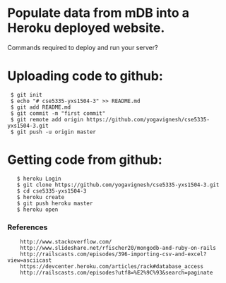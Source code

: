 # Populate data from mDB into a Heroku deployed website.  

Commands required to deploy and run your server? 
# Uploading code to github:

     $ git init
     $ echo "# cse5335-yxs1504-3" >> README.md
     $ git add README.md
     $ git commit -m "first commit"
     $ git remote add origin https://github.com/yogavignesh/cse5335-yxs1504-3.git
     $ git push -u origin master 

# Getting code from github:

       $ heroku Login
       $ git clone https://github.com/yogavignesh/cse5335-yxs1504-3.git
       $ cd cse5335-yxs1504-3
       $ heroku create
       $ git push heroku master
       $ heroku open
       
        
### References

        http://www.stackoverflow.com/
        http://www.slideshare.net/rfischer20/mongodb-and-ruby-on-rails
        http://railscasts.com/episodes/396-importing-csv-and-excel?view=asciicast
        https://devcenter.heroku.com/articles/rack#database_access
        http://railscasts.com/episodes?utf8=%E2%9C%93&search=paginate
